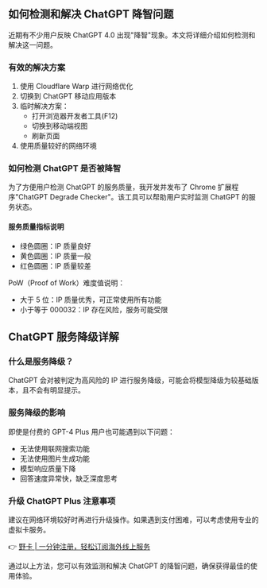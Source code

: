 ## 如何检测和解决 ChatGPT 降智问题

近期有不少用户反映 ChatGPT 4.0 出现"降智"现象。本文将详细介绍如何检测和解决这一问题。

### 有效的解决方案

1. 使用 Cloudflare Warp 进行网络优化
2. 切换到 ChatGPT 移动应用版本
3. 临时解决方案：
   - 打开浏览器开发者工具(F12)
   - 切换到移动端视图
   - 刷新页面
4. 使用质量较好的网络环境

### 如何检测 ChatGPT 是否被降智

为了方便用户检测 ChatGPT 的服务质量，我开发并发布了 Chrome 扩展程序"ChatGPT Degrade Checker"。该工具可以帮助用户实时监测 ChatGPT 的服务状态。

#### 服务质量指标说明

- 绿色圆圈：IP 质量良好
- 黄色圆圈：IP 质量一般
- 红色圆圈：IP 质量较差

PoW（Proof of Work）难度值说明：
- 大于 5 位：IP 质量优秀，可正常使用所有功能
- 小于等于 000032：IP 存在风险，服务可能受限

## ChatGPT 服务降级详解

### 什么是服务降级？

ChatGPT 会对被判定为高风险的 IP 进行服务降级，可能会将模型降级为较基础版本，且不会有明显提示。

### 服务降级的影响

即使是付费的 GPT-4 Plus 用户也可能遇到以下问题：
- 无法使用联网搜索功能
- 无法使用图片生成功能
- 模型响应质量下降
- 回答速度异常快，缺乏深度思考

### 升级 ChatGPT Plus 注意事项

建议在网络环境较好时再进行升级操作。如果遇到支付困难，可以考虑使用专业的虚拟卡服务。

👉 [野卡 | 一分钟注册，轻松订阅海外线上服务](https://bit.ly/bewildcard)

通过以上方法，您可以有效监测和解决 ChatGPT 的降智问题，确保获得最佳的使用体验。